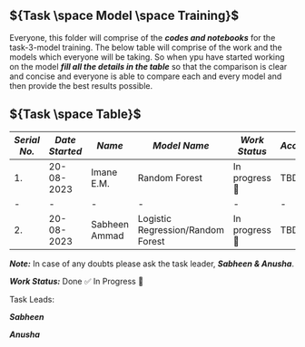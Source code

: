 ## ${Task \space Model \space Training}$

Everyone, this folder will comprise of the ***codes and notebooks*** for the task-3-model training. The below table will comprise of the work and the models which everyone will
be taking. So when ypu have started working on the model ***fill all the details in the table*** so that the comparison is clear and concise and everyone is able to compare each
and every model and then provide the best results possible.


## ${Task \space Table}$

| ***Serial No.*** | ***Date Started*** | ***Name*** | ***Model Name*** | ***Work Status*** | ***Accuracy*** |
|-|-|-|-|-|-|
| 1. | 20-08-2023 | Imane E.M. | Random Forest | In progress :construction: | TBD |
|-|-|-|-|-|-|
| 2. | 20-08-2023 | Sabheen Ammad | Logistic Regression/Random Forest | In progress :construction: | TBD |


***Note:*** In case of any doubts please ask the task leader, ***Sabheen & Anusha***.

***Work Status:***
Done :white_check_mark:
In Progress :construction:

Task Leads:

***Sabheen***

***Anusha***
